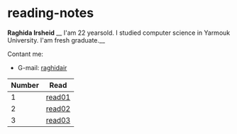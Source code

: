 # reading-notes

__Raghida Irsheid__
__ I'am 22 yearsold. I studied computer science in Yarmouk University. I'am fresh graduate.__


Contant me:
- G-mail: [raghidair](https://mail.google.com/mail/raghidair@gmail.com)



 
 |Number | Read |
 |-------|------|
 | 1     |[read01](read01)|
 | 2     |[read02](read02)|
 | 3     |[read03](read03)|


